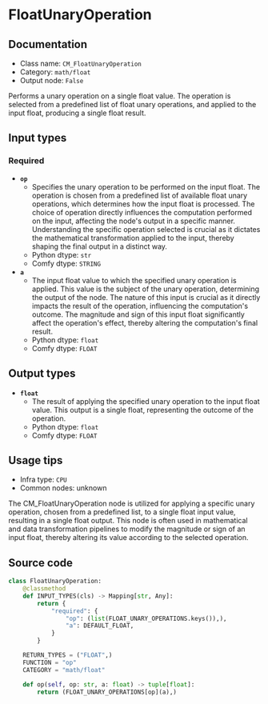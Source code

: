 # FloatUnaryOperation
## Documentation
- Class name: `CM_FloatUnaryOperation`
- Category: `math/float`
- Output node: `False`

Performs a unary operation on a single float value. The operation is selected from a predefined list of float unary operations, and applied to the input float, producing a single float result.
## Input types
### Required
- **`op`**
    - Specifies the unary operation to be performed on the input float. The operation is chosen from a predefined list of available float unary operations, which determines how the input float is processed. The choice of operation directly influences the computation performed on the input, affecting the node's output in a specific manner. Understanding the specific operation selected is crucial as it dictates the mathematical transformation applied to the input, thereby shaping the final output in a distinct way.
    - Python dtype: `str`
    - Comfy dtype: `STRING`
- **`a`**
    - The input float value to which the specified unary operation is applied. This value is the subject of the unary operation, determining the output of the node. The nature of this input is crucial as it directly impacts the result of the operation, influencing the computation's outcome. The magnitude and sign of this input float significantly affect the operation's effect, thereby altering the computation's final result.
    - Python dtype: `float`
    - Comfy dtype: `FLOAT`
## Output types
- **`float`**
    - The result of applying the specified unary operation to the input float value. This output is a single float, representing the outcome of the operation.
    - Python dtype: `float`
    - Comfy dtype: `FLOAT`
## Usage tips
- Infra type: `CPU`
- Common nodes: unknown

The CM_FloatUnaryOperation node is utilized for applying a specific unary operation, chosen from a predefined list, to a single float input value, resulting in a single float output. This node is often used in mathematical and data transformation pipelines to modify the magnitude or sign of an input float, thereby altering its value according to the selected operation.
## Source code
```python
class FloatUnaryOperation:
    @classmethod
    def INPUT_TYPES(cls) -> Mapping[str, Any]:
        return {
            "required": {
                "op": (list(FLOAT_UNARY_OPERATIONS.keys()),),
                "a": DEFAULT_FLOAT,
            }
        }

    RETURN_TYPES = ("FLOAT",)
    FUNCTION = "op"
    CATEGORY = "math/float"

    def op(self, op: str, a: float) -> tuple[float]:
        return (FLOAT_UNARY_OPERATIONS[op](a),)

```
